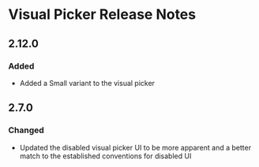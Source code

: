 <!-- Release notes authoring guidelines: http://keepachangelog.com/ -->

# Visual Picker Release Notes

<!-- ## [Unreleased] -->

## 2.12.0

### Added

- Added a Small variant to the visual picker

## 2.7.0

### Changed

- Updated the disabled visual picker UI to be more apparent and a better match to the established conventions for disabled UI
